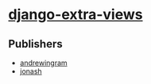 # [django-extra-views](https://pypi.org/project/django-extra-views)



## Publishers
- [andrewingram](https://pypi.org/user/andrewingram)
- [jonash](https://pypi.org/user/jonash)

